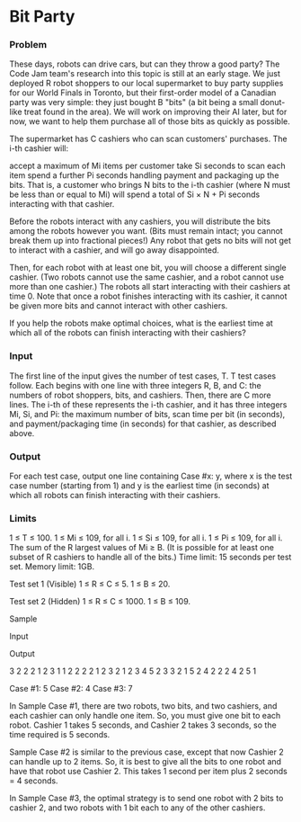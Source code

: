 # Bit Party
### Problem
These days, robots can drive cars, but can they throw a good party? The Code Jam team's research into this topic is still at an early stage. We just deployed R robot shoppers to our local supermarket to buy party supplies for our World Finals in Toronto, but their first-order model of a Canadian party was very simple: they just bought B "bits" (a bit being a small donut-like treat found in the area). We will work on improving their AI later, but for now, we want to help them purchase all of those bits as quickly as possible.

The supermarket has C cashiers who can scan customers' purchases. The i-th cashier will:

accept a maximum of Mi items per customer
take Si seconds to scan each item
spend a further Pi seconds handling payment and packaging up the bits.
That is, a customer who brings N bits to the i-th cashier (where N must be less than or equal to Mi) will spend a total of Si × N + Pi seconds interacting with that cashier.

Before the robots interact with any cashiers, you will distribute the bits among the robots however you want. (Bits must remain intact; you cannot break them up into fractional pieces!) Any robot that gets no bits will not get to interact with a cashier, and will go away disappointed.

Then, for each robot with at least one bit, you will choose a different single cashier. (Two robots cannot use the same cashier, and a robot cannot use more than one cashier.) The robots all start interacting with their cashiers at time 0. Note that once a robot finishes interacting with its cashier, it cannot be given more bits and cannot interact with other cashiers.

If you help the robots make optimal choices, what is the earliest time at which all of the robots can finish interacting with their cashiers?

### Input
The first line of the input gives the number of test cases, T. T test cases follow. Each begins with one line with three integers R, B, and C: the numbers of robot shoppers, bits, and cashiers. Then, there are C more lines. The i-th of these represents the i-th cashier, and it has three integers Mi, Si, and Pi: the maximum number of bits, scan time per bit (in seconds), and payment/packaging time (in seconds) for that cashier, as described above.

### Output
For each test case, output one line containing Case #x: y, where x is the test case number (starting from 1) and y is the earliest time (in seconds) at which all robots can finish interacting with their cashiers.

### Limits
1 ≤ T ≤ 100.
1 ≤ Mi ≤ 109, for all i.
1 ≤ Si ≤ 109, for all i.
1 ≤ Pi ≤ 109, for all i.
The sum of the R largest values of Mi ≥ B. (It is possible for at least one subset of R cashiers to handle all of the bits.)
Time limit: 15 seconds per test set.
Memory limit: 1GB.

Test set 1 (Visible)
1 ≤ R ≤ C ≤ 5.
1 ≤ B ≤ 20.

Test set 2 (Hidden)
1 ≤ R ≤ C ≤ 1000.
1 ≤ B ≤ 109.

Sample

Input

Output

3
2 2 2
1 2 3
1 1 2
2 2 2
1 2 3
2 1 2
3 4 5
2 3 3
2 1 5
2 4 2
2 2 4
2 5 1

Case #1: 5
Case #2: 4
Case #3: 7

In Sample Case #1, there are two robots, two bits, and two cashiers, and each cashier can only handle one item. So, you must give one bit to each robot. Cashier 1 takes 5 seconds, and Cashier 2 takes 3 seconds, so the time required is 5 seconds.

Sample Case #2 is similar to the previous case, except that now Cashier 2 can handle up to 2 items. So, it is best to give all the bits to one robot and have that robot use Cashier 2. This takes 1 second per item plus 2 seconds = 4 seconds.

In Sample Case #3, the optimal strategy is to send one robot with 2 bits to cashier 2, and two robots with 1 bit each to any of the other cashiers.
